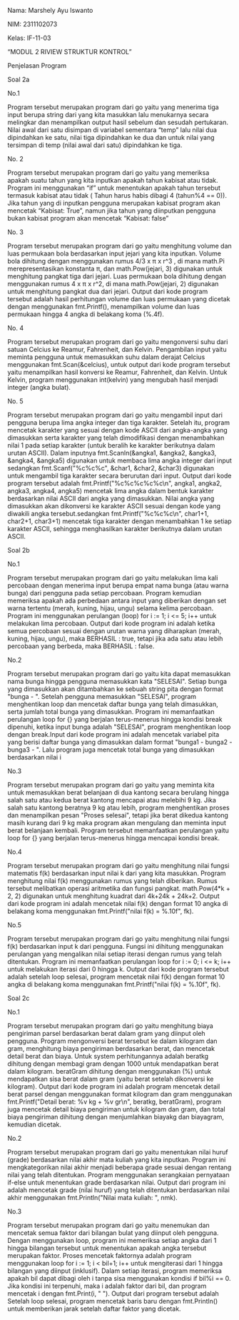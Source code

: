 Nama: Marshely Ayu Iswanto 

NIM: 2311102073

Kelas: IF-11-03

“MODUL 2 RIVIEW STRUKTUR KONTROL”

Penjelasan Program

Soal 2a

No.1 

Program tersebut merupakan program dari go yaitu yang menerima tiga input berupa string dari yang kita masukkan lalu menukarnya secara melingkar dan menampilkan output hasil sebelum dan sesudah pertukaran. Nilai awal dari satu disimpan di variabel sementara “temp” lalu nilai dua dipindahkan ke satu, nilai tiga dipindahkan ke dua dan untuk nilai yang tersimpan di temp (nilai awal dari satu) dipindahkan ke tiga. 

No. 2

Program tersebut merupakan program dari go yaitu yang memeriksa apakah suatu tahun yang kita inputkan apakah tahun kabisat atau tidak. Program ini menggunakan “if” untuk menentukan apakah tahun tersebut termasuk kabisat atau tidak ( Tahun harus habis dibagi 4 (tahun%4 == 0)). Jika tahun yang di inputkan pengguna merupakan kabisat program akan mencetak “Kabisat: True”, namun jika tahun yang diinputkan pengguna bukan kabisat program akan mencetak “Kabisat: false”

No. 3

Program tersebut merupakan program dari  go yaitu menghitung volume dan luas permukaan bola berdasarkan input jejari yang kita inputkan. Volume bola dihitung dengan menggunakan  rumus 4/3 x π x r^3 , di mana math.Pi merepresentasikan konstanta π, dan math.Pow(jejari, 3) digunakan untuk menghitung pangkat tiga dari jejari. Luas permukaan bola dihitung dengan menggunakan  rumus 4 x π x r^2, di mana math.Pow(jejari, 2) digunakan untuk menghitung pangkat dua dari jejari. Output dari kode program tersebut adalah hasil perhitungan volume dan luas permukaan yang dicetak dengan menggunakan fmt.Printf(), menampilkan volume dan luas permukaan hingga 4 angka di belakang koma (%.4f).

No. 4

Program tersebut merupakan program dari go  yaitu mengonversi suhu dari satuan Celcius ke Reamur, Fahrenheit, dan Kelvin. Pengambilan input yaitu meminta pengguna untuk memasukkan suhu dalam derajat Celcius menggunakan fmt.Scan(&celcius),  untuk output dari kode program tersebut yaitu menampilkan hasil konversi ke Reamur, Fahrenheit, dan Kelvin. Untuk Kelvin, program menggunakan int(kelvin) yang mengubah hasil menjadi integer (angka bulat).

No. 5

Program tersebut merupakan program dari go yaitu mengambil input dari pengguna berupa lima angka integer dan tiga karakter. Setelah itu, program mencetak karakter yang sesuai dengan kode ASCII dari angka-angka yang dimasukkan serta karakter yang telah dimodifikasi dengan menambahkan nilai 1 pada setiap karakter (untuk beralih ke karakter berikutnya dalam urutan ASCII). Dalam inputnya fmt.Scanln(&angka1, &angka2, &angka3, &angka4, &angka5) digunakan untuk membaca lima angka integer dari input sedangkan fmt.Scanf("%c%c%c", &char1, &char2, &char3) digunakan untuk mengambil tiga karakter secara berurutan dari input. Output dari kode program tersebut adalah fmt.Printf("%c%c%c%c%c\n", angka1, angka2, angka3, angka4, angka5) mencetak lima angka dalam bentuk karakter berdasarkan nilai ASCII dari angka yang dimasukkan. Nilai angka yang dimasukkan akan dikonversi ke karakter ASCII sesuai dengan kode yang diwakili angka tersebut.sedangkan fmt.Printf("%c%c%c\n", char1+1, char2+1, char3+1) mencetak tiga karakter dengan menambahkan 1 ke setiap karakter ASCII, sehingga menghasilkan karakter berikutnya dalam urutan ASCII.



Soal 2b

No.1 

Program tersebut merupakan program dari go yaitu melakukan lima kali percobaan dengan menerima input berupa empat nama bunga (atau warna bunga) dari pengguna pada setiap percobaan. Program kemudian memeriksa apakah ada perbedaan antara input yang diberikan dengan set warna tertentu (merah, kuning, hijau, ungu) selama kelima percobaan. Program ini menggunakan perulangan (loop) for i := 1; i <= 5; i++ untuk melakukan lima percobaan. Output dari kode program ini  adalah ketika semua percobaan sesuai dengan urutan warna yang diharapkan (merah, kuning, hijau, ungu), maka BERHASIL : true, tetapi  jika ada satu atau lebih percobaan yang berbeda, maka BERHASIL : false.

No.2

Program tersebut merupakan program dari go  yaitu kita dapat memasukkan nama bunga hingga pengguna memasukkan kata "SELESAI". Setiap bunga yang dimasukkan akan ditambahkan ke sebuah string pita dengan format "bunga - ". Setelah pengguna memasukkan "SELESAI", program menghentikan loop dan mencetak daftar bunga yang telah dimasukkan, serta jumlah total bunga yang dimasukkan. Program ini memanfaatkan perulangan loop for {} yang berjalan terus-menerus hingga kondisi break dipenuhi, ketika input bunga adalah "SELESAI", program menghentikan loop dengan break.Input dari kode program ini adalah mencetak variabel pita yang berisi daftar bunga yang dimasukkan dalam format "bunga1 - bunga2 - bunga3 - ". Lalu program juga mencetak total bunga yang dimasukkan berdasarkan nilai i

No.3

Program tersebut merupakan program dari go yaitu yang meminta kita untuk memasukkan berat belanjaan di dua kantong secara berulang hingga salah satu atau kedua berat kantong mencapai atau melebihi 9 kg. Jika salah satu kantong beratnya 9 kg atau lebih, program menghentikan proses dan menampilkan pesan "Proses selesai", tetapi jika berat dikedua kantong masih kurang dari 9 kg maka program akan mengulang dan meminta input berat belanjaan kembali. Program tersebut memanfaatkan perulangan yaitu loop for {} yang berjalan terus-menerus hingga mencapai kondisi break.

No.4

Program tersebut merupakan program dari go  yaitu menghitung nilai fungsi matematis f(k) berdasarkan input nilai k dari yang kita masukkan. Program menghitung nilai f(k) menggunakan rumus yang telah diberikan. Rumus tersebut melibatkan operasi aritmetika dan fungsi pangkat. math.Pow(4*k + 2, 2) digunakan untuk menghitung kuadrat dari 4k+24k + 24k+2. Output dari kode program ini adalah mencetak nilai f(k) dengan format 10 angka di belakang koma menggunakan fmt.Printf("nilai f(k) = %.10f", fk).

No.5

Program tersebut merupakan program dari go yaitu menghitung nilai fungsi f(k) berdasarkan input k dari pengguna. Fungsi ini dihitung menggunakan perulangan yang mengalikan nilai setiap iterasi dengan rumus yang telah ditentukan. Program ini memanfaatkan perulangan loop for i := 0; i <= k; i++ untuk melakukan iterasi dari 0 hingga k. Output dari kode program tersebut adalah setelah loop selesai, program mencetak nilai f(k) dengan format 10 angka di belakang koma menggunakan fmt.Printf("nilai f(k) = %.10f", fk).


Soal 2c

No.1

Program tersebut merupakan program dari go  yaitu menghitung biaya pengiriman parsel berdasarkan berat dalam gram yang diinput oleh pengguna. Program mengonversi berat tersebut ke dalam kilogram dan gram, menghitung biaya pengiriman berdasarkan berat, dan mencetak detail berat dan biaya. Untuk system perhitungannya adalah beratkg dihitung dengan membagi gram dengan 1000 untuk mendapatkan berat dalam kilogram. beratGram dihitung dengan menggunakan (%) untuk mendapatkan sisa berat dalam gram (yaitu berat setelah dikonversi ke kilogram). Output dari  kode program ini adalah program mencetak detail berat parsel dengan menggunakan format kilogram dan gram menggunakan fmt.Printf("Detail berat: %v kg + %v gr\n", beratkg, beratGram), program juga mencetak detail biaya pengiriman untuk kilogram dan gram, dan total biaya pengiriman dihitung dengan menjumlahkan biayakg dan biayagram, kemudian dicetak.

No.2

Program tersebut merupakan program dari go  yaitu menentukan nilai huruf (grade) berdasarkan nilai akhir mata kuliah yang kita inputkan. Program ini mengkategorikan nilai akhir menjadi beberapa grade sesuai dengan rentang nilai yang telah ditentukan. Program menggunakan serangkaian pernyataan if-else untuk menentukan grade berdasarkan nilai. Output dari program ini adalah mencetak grade (nilai huruf) yang telah ditentukan berdasarkan nilai akhir menggunakan fmt.Println("Nilai mata kuliah: ", nmk).

No.3

Program tersebut merupakan program dari go  yaitu menemukan dan mencetak semua faktor dari bilangan bulat yang diinput oleh pengguna. Dengan menggunakan loop, program ini memeriksa setiap angka dari 1 hingga bilangan tersebut untuk menentukan apakah angka tersebut merupakan faktor. Proses mencetak faktornya adalah program menggunakan loop for i := 1; i < bil+1; i++ untuk mengiterasi dari 1 hingga bilangan yang diinput (inklusif). Dalam setiap iterasi, program memeriksa apakah bil dapat dibagi oleh i tanpa sisa menggunakan kondisi if bil%i == 0. Jika kondisi ini terpenuhi, maka i adalah faktor dari bil, dan program mencetak i dengan fmt.Print(i, " "). Output dari program tersebut adalah Setelah loop selesai, program mencetak baris baru dengan fmt.Println() untuk memberikan jarak setelah daftar faktor yang dicetak. 








